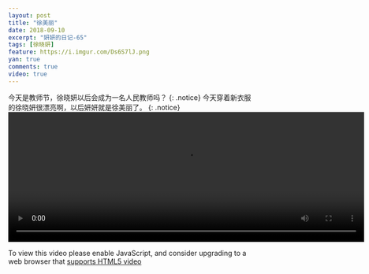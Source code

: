 ```yaml
---
layout: post
title: "徐美丽"
date: 2018-09-10
excerpt: "妍妍的日记-65"
tags: [徐晓妍]
feature: https://i.imgur.com/Ds6S7lJ.png
yan: true
comments: true
video: true
---
```

今天是教师节，徐晓妍以后会成为一名人民教师吗？
{: .notice}
今天穿着新衣服的徐晓妍很漂亮啊，以后妍妍就是徐美丽了。
{: .notice}
<video id="my-video" class="video-js vjs-16-9 clipboard" controls preload="auto" width="722" height="264" data-setup="{}">
    <source src="{{ site.staticUrl }}/yanyan/video/xumeili.mp4" type='video/mp4'>
    <p class="vjs-no-js">
      To view this video please enable JavaScript, and consider upgrading to a web browser that
      <a href="http://videojs.com/html5-video-support/" target="_blank">supports HTML5 video</a>
    </p>
</video>
